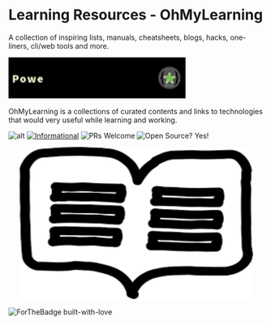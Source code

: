 # Learning Resources - OhMyLearning
A collection of inspiring lists, manuals, cheatsheets, blogs, hacks, one-liners, cli/web tools and more.

![AltImg](./assets/powered.gif)



OhMyLearning is a collections of curated contents and links to technologies that would very useful while learning and working. 



![alt](https://img.shields.io/apm/l/vim-mode?label=license&logo=dark-green) [![Informational](https://img.shields.io/badge/OhMyLearning-Powered--By--OhMyScript-informational)](ohmyscript.com) ![PRs Welcome](https://img.shields.io/badge/PRs-Welcome-success) ![Open Source? Yes!](https://badgen.net/badge/Open%20Source%20%3F/Yes%21/blue?icon=github)

<p align="center">
  <img width="460" height="300" src="./assets/logo.png">
</p>



![ForTheBadge built-with-love](http://ForTheBadge.com/images/badges/built-with-love.svg)
